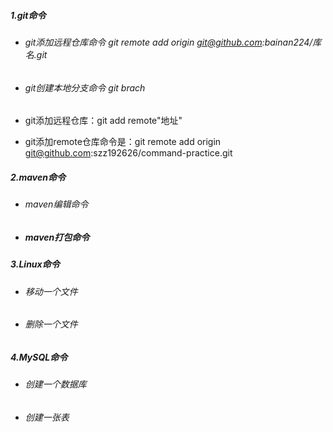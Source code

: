 ##### 1.git命令

- ###### git添加远程仓库命令 git remote add origin git@github.com:bainan224/库名.git

- ###### git创建本地分支命令 git brach 

- git添加远程仓库：git add remote"地址"

- git添加remote仓库命令是：git remote add origin git@github.com:szz192626/command-practice.git

##### 2.maven命令

- ###### maven编辑命令

- ##### maven打包命令

##### 3.Linux命令

- ###### 移动一个文件

- ###### 删除一个文件

##### 4.MySQL命令

- ###### 创建一个数据库

- ###### 创建一张表

  

















